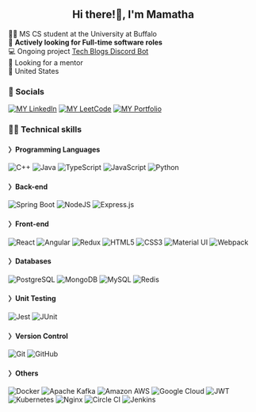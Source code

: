 <h2 align="center">Hi there!👋, I'm Mamatha</h2>

<!--
**MamathaYarramaneni/MamathaYarramaneni** is a ✨ _special_ ✨ repository because its `README.md` (this file) appears on your GitHub profile.

Here are some ideas to get you started:

- 🔭 I’m currently working on ...
- 🌱 I’m currently learning ...
- 👯 I’m looking to collaborate on ...
- 🤔 I’m looking for help with ...
- 💬 Ask me about ...
- 📫 How to reach me: ...
- 😄 Pronouns: ...
- ⚡ Fun fact: ...
-->
👩‍🎓 MS CS student at the University at Buffalo </br>
🌱 **Actively looking for Full-time software roles** </br>
💻 Ongoing project [Tech Blogs Discord Bot](https://github.com/MamathaYarramaneni/techblog-discord-bot) </br>
🤔 Looking for a mentor </br>
📍 United States </br>

### 💌 Socials

[![MY LinkedIn](https://img.shields.io/badge/LinkedIn-0077B5?style=for-the-badge&logo=linkedin&logoColor=white)](https://www.linkedin.com/in/mamatha-y/)
[![MY LeetCode](https://img.shields.io/badge/-LeetCode-FFA116?style=for-the-badge&logo=LeetCode&logoColor=black)](https://leetcode.com/ma_ya_/)
[![MY Portfolio](https://img.shields.io/badge/Portfolio-255E63?style=for-the-badge&logo=About.me&logoColor=white)](https://mamathayarramaneni.github.io/mamatha-portfolio/)

### 👩‍💻 Technical skills

#### 〉Programming Languages
<p>
  <img alt="C++" src="https://img.shields.io/badge/C%2B%2B-00599C?style=for-the-badge&logo=c%2B%2B&logoColor=white"/>
  <img alt="Java" src="https://img.shields.io/badge/java-%23ED8B00.svg?style=for-the-badge&logo=java&logoColor=white"/>
  <img alt="TypeScript" src="https://img.shields.io/badge/typescript-%23007ACC.svg?style=for-the-badge&logo=typescript&logoColor=white"/>
  <img alt="JavaScript" src="https://img.shields.io/badge/javascript-%23323330.svg?style=for-the-badge&logo=javascript&logoColor=%23F7DF1E"/>
  <img alt="Python" src="https://img.shields.io/badge/Python-14354C?style=for-the-badge&logo=python&logoColor=white" />
</p>

#### 〉Back-end
<p>
  <img alt="Spring Boot" src="https://img.shields.io/badge/Spring_Boot-F2F4F9?style=for-the-badge&logo=spring-boot"/>
  <img alt="NodeJS" src="https://img.shields.io/badge/node.js-%2343853D.svg?style=for-the-badge&logo=node-dot-js&logoColor=white"/>
  <img alt="Express.js" src="https://img.shields.io/badge/Express%20js-000000?style=for-the-badge&logo=express&logoColor=white"/>
</p>

#### 〉Front-end
<p>
  <img alt="React" src="https://img.shields.io/badge/react-%2320232a.svg?style=for-the-badge&logo=react&logoColor=%2361DAFB"/>
  <img alt="Angular" src="https://img.shields.io/badge/angular-%23DD0031.svg?style=for-the-badge&logo=angular&logoColor=white"/>
  <img alt="Redux" src="https://img.shields.io/badge/redux-%23593d88.svg?style=for-the-badge&logo=redux&logoColor=white"/>
  <img alt="HTML5" src="https://img.shields.io/badge/html5-%23E34F26.svg?style=for-the-badge&logo=html5&logoColor=white"/>
  <img alt="CSS3" src="https://img.shields.io/badge/css3-%231572B6.svg?style=for-the-badge&logo=css3&logoColor=white"/>
  <img alt="Material UI" src="https://img.shields.io/badge/materialui-%230081CB.svg?style=for-the-badge&logo=material-ui&logoColor=white"/>
  <img alt="Webpack" src="https://img.shields.io/badge/webpack-%238DD6F9.svg?style=for-the-badge&logo=webpack&logoColor=black" />
</p>

#### 〉Databases
<p>
<img alt="PostgreSQL" src ="https://img.shields.io/badge/PostgreSQL-316192?style=for-the-badge&logo=postgresql&logoColor=white"/>
<img alt="MongoDB" src ="https://img.shields.io/badge/MongoDB-%234ea94b.svg?style=for-the-badge&logo=mongodb&logoColor=white"/>
<img alt="MySQL" src="https://img.shields.io/badge/mysql-%2300f.svg?style=for-the-badge&logo=mysql&logoColor=white"/>
<img alt="Redis" src="https://img.shields.io/badge/redis-%23DD0031.svg?style=for-the-badge&logo=redis&logoColor=white"/>
</p>

#### 〉Unit Testing

<p>
<img alt="Jest" src="https://img.shields.io/badge/-jest-%23C21325?style=for-the-badge&logo=jest&logoColor=white"/>
<img alt="JUnit" src="https://img.shields.io/badge/Junit5-25A162?style=for-the-badge&logo=junit5&logoColor=white"/>
</p>

#### 〉Version Control

<p>
  <img alt="Git" src="https://img.shields.io/badge/git-%23F05033.svg?style=for-the-badge&logo=git&logoColor=white"/>
  <img alt="GitHub" src="https://img.shields.io/badge/github-%23121011.svg?style=for-the-badge&logo=github&logoColor=white"/>
</p>


#### 〉Others

<p>
<img alt="Docker" src="https://img.shields.io/badge/docker-%230db7ed.svg?style=for-the-badge&logo=docker&logoColor=white"/>
<img alt="Apache Kafka" src="https://img.shields.io/badge/Apache_Kafka-231F20?style=for-the-badge&logo=apache-kafka&logoColor=white"/>
<img alt="Amazon AWS" src="https://img.shields.io/badge/Amazon_AWS-FF9900?style=for-the-badge&logo=amazonaws&logoColor=white"/>
<img alt="Google Cloud" src="https://img.shields.io/badge/Google_Cloud-4285F4?style=for-the-badge&logo=google-cloud&logoColor=white"/>
<img alt="JWT" src="https://img.shields.io/badge/JWT-000000?style=for-the-badge&logo=JSON%20web%20tokens&logoColor=white"/>
<img alt="Kubernetes" src="https://img.shields.io/badge/kubernetes-326ce5.svg?&style=for-the-badge&logo=kubernetes&logoColor=white"/>
<img alt="Nginx" src="https://img.shields.io/badge/Nginx-009639?style=for-the-badge&logo=nginx&logoColor=white"/>
<img alt="Circle CI" src="https://img.shields.io/badge/circleci-343434?style=for-the-badge&logo=circleci&logoColor=white"/>
<img alt="Jenkins" src="https://img.shields.io/badge/Jenkins-D24939?style=for-the-badge&logo=Jenkins&logoColor=white"/>

</p>

